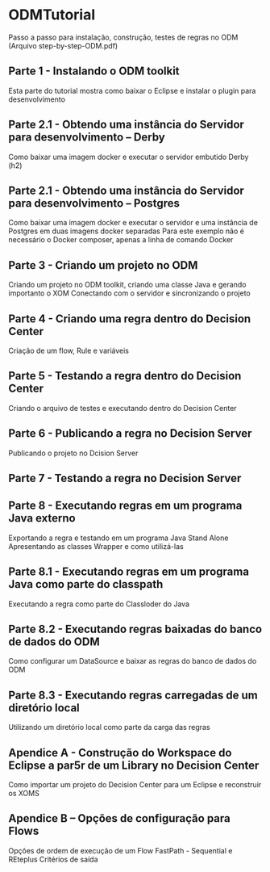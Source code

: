 # ODMTutorial
Passo a passo para instalação, construção, testes de regras no ODM (Arquivo step-by-step-ODM.pdf)


## Parte 1 - Instalando o ODM toolkit 
Esta parte do tutorial mostra como baixar o Eclipse e instalar o plugin para desenvolvimento


## Parte 2.1 - Obtendo uma instância do Servidor para desenvolvimento – Derby 
Como baixar uma imagem docker e executar o servidor embutido Derby (h2) 

## Parte 2.1 - Obtendo uma instância do Servidor para desenvolvimento – Postgres
Como baixar uma imagem docker e executar o servidor e uma instância de Postgres em duas imagens docker separadas
Para este exemplo não é necessário o Docker composer, apenas a linha de comando Docker 

## Parte 3  - Criando um projeto no ODM 
Criando um projeto no ODM toolkit, criando uma classe Java e gerando importanto o XOM
Conectando com o servidor e sincronizando o projeto 

## Parte 4  - Criando uma regra dentro do Decision Center  
Criação de um flow, Rule e variáveis 

## Parte 5 - Testando a regra dentro do Decision Center
Criando o arquivo de testes e executando dentro do Decision Center 

## Parte 6 - Publicando a regra no Decision Server
Publicando o projeto no Dcision Server 

## Parte 7 - Testando a regra no Decision Server 

## Parte 8 - Executando regras em um programa Java externo
Exportando a regra e testando em um programa Java Stand Alone
Apresentando as classes Wrapper e como utilizá-las 

## Parte 8.1 - Executando regras em um programa Java como parte do classpath
Executando a regra como parte do Classloder do Java 

## Parte 8.2 - Executando regras baixadas do banco de dados do ODM 
Como configurar um DataSource e baixar as regras do banco de dados do ODM 

## Parte 8.3 - Executando regras carregadas de um diretório local
Utilizando um diretório local como parte da carga das regras 


## Apendice A - Construção do Workspace do Eclipse a par5r de um Library no Decision Center
Como importar um projeto do Decision Center para um Eclipse e reconstruir os XOMS

## Apendice B – Opções de configuração para Flows
Opções de ordem de execução de um Flow
FastPath - Sequential e REteplus
Critérios de saída 

